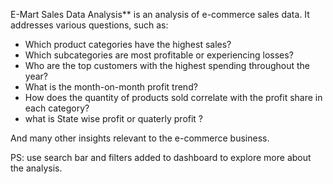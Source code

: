 
E-Mart Sales Data Analysis** is an analysis of e-commerce sales data. It addresses various questions, such as:  
- Which product categories have the highest sales?  
- Which subcategories are most profitable or experiencing losses?  
- Who are the top customers with the highest spending throughout the year?  
- What is the month-on-month profit trend?  
- How does the quantity of products sold correlate with the profit share in each category?
- what is State wise profit or quaterly profit ?

And many other insights relevant to the e-commerce business.

PS: use search bar and filters added to dashboard to explore more about the analysis.
